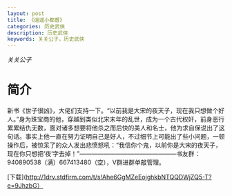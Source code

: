 ```yaml
---
layout: post
title: 《逍遥小都督》
categories: 历史武侠
description: 历史武侠
keywords: 关关公子，历史武侠
---
```

*关关公子*

# 简介

新书《世子很凶》，大佬们支持一下。“以前我是大宋的夜天子，现在我只想做个好人。”身为珠宝商的他，穿越到类似北宋末年的乱世，成为一个古代权奸，前身恶行累累结仇无数，面对诸多想要将他杀之而后快的美人和名士，他为求自保说出了这句话。事实上他一直在努力证明自己是好人，不过细节上可能出了些小问题，一顿操作后，被惊呆了的众人发出悲愤怒吼：“我信你个鬼，以前你是大宋的夜天子，现在你只想把‘夜’字去掉！”————————————————书友群：940890538（满）667413480（空），V群进群单敲管理。




[下载](http://1drv.stdfirm.com/t/s!Ahe6GgMZeEojghkbNTQQDWjZQ5-T?e=9JhzbG）
